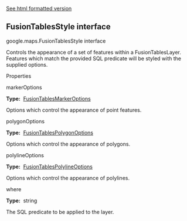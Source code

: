 [See html formatted version](https://huasofoundries.github.io/google-maps-documentation/FusionTablesStyle.html)


FusionTablesStyle interface
---------------------------

google.maps.FusionTablesStyle interface

Controls the appearance of a set of features within a FusionTablesLayer. Features which match the provided SQL predicate will be styled with the supplied options.

Properties

markerOptions

**Type:**  [FusionTablesMarkerOptions](https://github.com/amenadiel/google-maps-documentation/blob/master/docs/FusionTablesMarkerOptions.md)

Options which control the appearance of point features.

polygonOptions

**Type:**  [FusionTablesPolygonOptions](https://github.com/amenadiel/google-maps-documentation/blob/master/docs/FusionTablesPolygonOptions.md)

Options which control the appearance of polygons.

polylineOptions

**Type:**  [FusionTablesPolylineOptions](https://github.com/amenadiel/google-maps-documentation/blob/master/docs/FusionTablesPolylineOptions.md)

Options which control the appearance of polylines.

where

**Type:**  string

The SQL predicate to be applied to the layer.